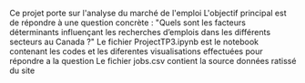 Ce projet porte sur l'analyse du marché de l'emploi
L'objectif principal est de répondre à une question concrète : "Quels sont les  facteurs déterminants influençant les recherches d’emplois dans les différents secteurs au Canada ?"
Le fichier ProjectTP3.ipynb est le notebook contenant les codes et les diferentes visualisations effectuées pour répondre a la question
Le fichier jobs.csv contient la source données ratissé du site 

